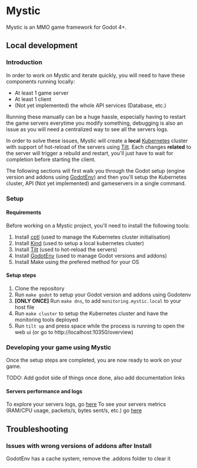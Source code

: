 # Mystic

Mystic is an MMO game framework for Godot 4+.

## Local development

### Introduction

In order to work on Mystic and iterate quickly, you will need to have these components running locally:

- At least 1 game server
- At least 1 client
- (Not yet implemented) the whole API services (Database, etc.)

Running these manually can be a huge hassle, especially having to restart the game servers everytime you modify something, debugging is also an issue as you will need a centralized way to see all the servers logs.

In order to solve these issues, Mystic will create a **local** [Kubernetes](https://kubernetes.io/) cluster with support of hot-reload of the servers using [Tilt](https://docs.tilt.dev). Each changes **related** to the server will trigger a rebuild and restart, you'll just have to wait for completion before starting the client.

The following sections will first walk you through the Godot setup (engine version and addons using [GodotEnv](https://github.com/chickensoft-games/GodotEnv/)) and then you'll setup the Kubernetes cluster, API (Not yet implemented) and gameservers in a single command.

### Setup

#### Requirements

Before working on a Mystic project, you'll need to install the following tools:

1. Install [cptl](https://github.com/tilt-dev/ctlptl) (used to manage the Kubernetes cluster initialisation)
2. Install [Kind](https://kind.sigs.k8s.io) (used to setup a local kubernetes cluster)
3. Install [Tilt](https://docs.tilt.dev/) (used to hot-reload the servers)
4. Install [GodotEnv](https://github.com/chickensoft-games/GodotEnv/) (used to manage Godot versions and addons)
5. Install Make using the prefered method for your OS

#### Setup steps

1. Clone the repository
2. Run `make godot` to setup your Godot version and addons using Godotenv
3. **[ONLY ONCE]** Run `make dns`, to add `monitoring.mystic.local` to your host file
4. Run `make cluster` to setup the Kubernetes cluster and have the monitoring tools deployed
5. Run `tilt up` and press space while the process is running to open the web ui (or go to http://localhost:10350/overview)

### Developing your game using Mystic

Once the setup steps are completed, you are now ready to work on your game.

TODO: Add godot side of things once done, also add documentation links

#### Servers performance and logs

To explore your servers logs, go [here](http://monitoring.mystic.local/logs/logs-explorer?options=%7B%22selectColumns%22%3A%5B%5D%2C%22maxLines%22%3A2%2C%22format%22%3A%22raw%22%2C%22fontSize%22%3A%22large%22%7D&compositeQuery=%257B%2522queryType%2522%253A%2522builder%2522%252C%2522builder%2522%253A%257B%2522queryData%2522%253A%255B%257B%2522dataSource%2522%253A%2522logs%2522%252C%2522queryName%2522%253A%2522A%2522%252C%2522aggregateOperator%2522%253A%2522noop%2522%252C%2522aggregateAttribute%2522%253A%257B%2522key%2522%253A%2522%2522%252C%2522dataType%2522%253A%2522%2522%252C%2522type%2522%253A%2522%2522%252C%2522isColumn%2522%253Afalse%252C%2522isJSON%2522%253Afalse%257D%252C%2522timeAggregation%2522%253A%2522rate%2522%252C%2522spaceAggregation%2522%253A%2522sum%2522%252C%2522functions%2522%253A%255B%255D%252C%2522filters%2522%253A%257B%2522op%2522%253A%2522AND%2522%252C%2522items%2522%253A%255B%257B%2522key%2522%253A%257B%2522key%2522%253A%2522k8s.deployment.name%2522%252C%2522dataType%2522%253A%2522string%2522%252C%2522type%2522%253A%2522resource%2522%252C%2522isColumn%2522%253Afalse%252C%2522isJSON%2522%253Afalse%257D%252C%2522value%2522%253A%255B%2522gameserver-0%2522%255D%252C%2522op%2522%253A%2522in%2522%257D%252C%257B%2522key%2522%253A%257B%2522key%2522%253A%2522k8s.namespace.name%2522%252C%2522dataType%2522%253A%2522string%2522%252C%2522type%2522%253A%2522resource%2522%252C%2522isColumn%2522%253Afalse%252C%2522isJSON%2522%253Afalse%257D%252C%2522value%2522%253A%255B%2522default%2522%255D%252C%2522op%2522%253A%2522in%2522%257D%255D%257D%252C%2522expression%2522%253A%2522A%2522%252C%2522disabled%2522%253Afalse%252C%2522stepInterval%2522%253A60%252C%2522having%2522%253A%255B%255D%252C%2522limit%2522%253A0%252C%2522orderBy%2522%253A%255B%257B%2522columnName%2522%253A%2522timestamp%2522%252C%2522order%2522%253A%2522desc%2522%257D%255D%252C%2522groupBy%2522%253A%255B%255D%252C%2522legend%2522%253A%2522%2522%252C%2522reduceTo%2522%253A%2522avg%2522%252C%2522offset%2522%253A0%252C%2522pageSize%2522%253A0%252C%2522ShiftBy%2522%253A0%257D%255D%252C%2522queryFormulas%2522%253A%255B%255D%257D%252C%2522promql%2522%253A%255B%257B%2522name%2522%253A%2522A%2522%252C%2522query%2522%253A%2522%2522%252C%2522legend%2522%253A%2522%2522%252C%2522disabled%2522%253Afalse%257D%255D%252C%2522clickhouse_sql%2522%253A%255B%257B%2522name%2522%253A%2522A%2522%252C%2522legend%2522%253A%2522%2522%252C%2522disabled%2522%253Afalse%252C%2522query%2522%253A%2522%2522%257D%255D%252C%2522id%2522%253A%2522e2d63c4c-1aee-4290-8020-115ad97b3039%2522%257D&panelTypes=%22list%22&viewName=%22Gameservers%22&viewKey=%229583b83e-01d3-4fb5-a572-4ef91f9c67c2%22&relativeTime=15m)
To see your servers metrics (RAM/CPU usage, packets/s, bytes sent/s, etc.) go [here](http://monitoring.mystic.local/dashboard/571d065b-52bc-47ce-8a8f-c165b3a573f7?relativeTime=5m)

## Troubleshooting

### Issues with wrong versions of addons after Install

GodotEnv has a cache system, remove the .addons folder to clear it
